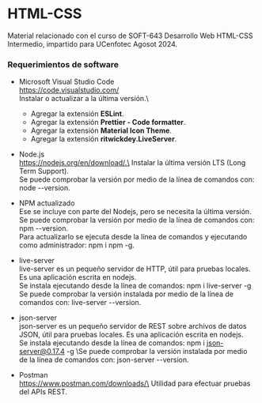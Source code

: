 # HTML-CSS
Material relacionado con el curso de SOFT-643 Desarrollo Web HTML-CSS Intermedio, impartido para UCenfotec Agosot 2024.

### Requerimientos de software
* Microsoft Visual Studio Code \
https://code.visualstudio.com/ \
Instalar o actualizar a la última versión.\
    * Agregar la extensión **ESLint**.
    * Agregar la extensión **Prettier - Code formatter**.
    * Agregar la extensión **Material Icon Theme**.
    * Agregar la extensión **ritwickdey.LiveServer**.
	
* Node.js\
https://nodejs.org/en/download/.\
Instalar la última versión LTS (Long Term Support).\
Se puede comprobar la versión por medio de la línea de comandos con: node --version.
	
* NPM actualizado\
Ese se incluye con parte del Nodejs, pero se necesita la última versión.\
Se puede comprobar la versión por medio de la línea de comandos con: npm --version.\
Para actualizarlo se ejecuta desde la línea de comandos y ejecutando como administrador: npm i npm -g.
 
* live-server\
live-server es un pequeño servidor de HTTP, útil para pruebas locales. Es una aplicación escrita en nodejs.\
Se instala ejecutando desde la línea de comandos: npm i live-server -g\
Se puede comprobar la versión instalada por medio de la línea de comandos con: live-server --version.
 
 * json-server\
 json-server es un pequeño servidor de REST sobre archivos de datos JSON, útil para pruebas locales. Es una aplicación escrita en nodejs.\
 Se instala ejecutando desde la línea de comandos: npm i json-server@0.17.4 -g
 \Se puede comprobar la versión instalada por medio de la línea de comandos con: json-server --version.

* Postman\
    https://www.postman.com/downloads/\
    Utilidad para efectuar pruebas del APIs REST.
